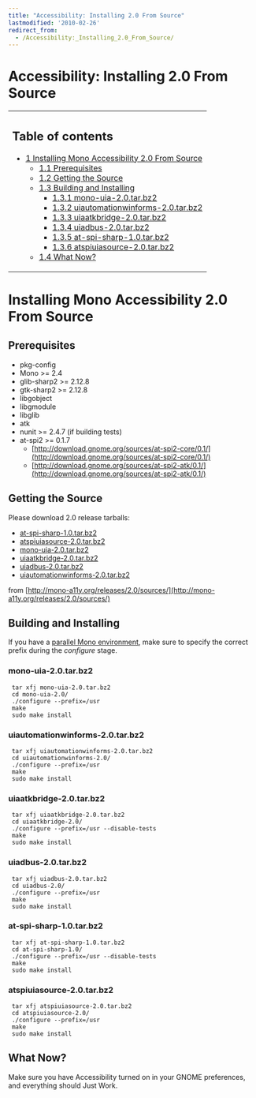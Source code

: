 ```yaml
---
title: "Accessibility: Installing 2.0 From Source"
lastmodified: '2010-02-26'
redirect_from:
  - /Accessibility:_Installing_2.0_From_Source/
---
```


Accessibility: Installing 2.0 From Source
=========================================

<table>
<col width="100%" />
<tbody>
<tr class="odd">
<td align="left"><h2>Table of contents</h2>
<ul>
<li><a href="#installing-mono-accessibility-20-from-source">1 Installing Mono Accessibility 2.0 From Source</a>
<ul>
<li><a href="#prerequisites">1.1 Prerequisites</a></li>
<li><a href="#getting-the-source">1.2 Getting the Source</a></li>
<li><a href="#building-and-installing">1.3 Building and Installing</a>
<ul>
<li><a href="#mono-uia-20tarbz2">1.3.1 mono-uia-2.0.tar.bz2</a></li>
<li><a href="#uiautomationwinforms-20tarbz2">1.3.2 uiautomationwinforms-2.0.tar.bz2</a></li>
<li><a href="#uiaatkbridge-20tarbz2">1.3.3 uiaatkbridge-2.0.tar.bz2</a></li>
<li><a href="#uiadbus-20tarbz2">1.3.4 uiadbus-2.0.tar.bz2</a></li>
<li><a href="#at-spi-sharp-10tarbz2">1.3.5 at-spi-sharp-1.0.tar.bz2</a></li>
<li><a href="#atspiuiasource-20tarbz2">1.3.6 atspiuiasource-2.0.tar.bz2</a></li>
</ul></li>
<li><a href="#what-now">1.4 What Now?</a></li>
</ul></li>
</ul></td>
</tr>
</tbody>
</table>

Installing Mono Accessibility 2.0 From Source
=============================================

Prerequisites
-------------

-   pkg-config
-   Mono \>= 2.4
-   glib-sharp2 \>= 2.12.8
-   gtk-sharp2 \>= 2.12.8
-   libgobject
-   libgmodule
-   libglib
-   atk
-   nunit \>= 2.4.7 (if building tests)
-   at-spi2 \>= 0.1.7
    -   [http://download.gnome.org/sources/at-spi2-core/0.1/](http://download.gnome.org/sources/at-spi2-core/0.1/)
    -   [http://download.gnome.org/sources/at-spi2-atk/0.1/](http://download.gnome.org/sources/at-spi2-atk/0.1/)

Getting the Source
------------------

Please download 2.0 release tarballs:

-   [at-spi-sharp-1.0.tar.bz2](http://mono-a11y.org/releases/2.0/sources/at-spi-sharp-1.0.tar.bz2)
-   [atspiuiasource-2.0.tar.bz2](http://mono-a11y.org/releases/2.0/sources/atspiuiasource-2.0.tar.bz2)
-   [mono-uia-2.0.tar.bz2](http://mono-a11y.org/releases/2.0/sources/mono-uia-2.0.tar.bz2)
-   [uiaatkbridge-2.0.tar.bz2](http://mono-a11y.org/releases/2.0/sources/uiaatkbridge-2.0.tar.bz2)
-   [uiadbus-2.0.tar.bz2](http://mono-a11y.org/releases/2.0/sources/uiadbus-2.0.tar.bz2)
-   [uiautomationwinforms-2.0.tar.bz2](http://mono-a11y.org/releases/2.0/sources/uiautomationwinforms-2.0.tar.bz2)

from [http://mono-a11y.org/releases/2.0/sources/](http://mono-a11y.org/releases/2.0/sources/)

Building and Installing
-----------------------

If you have a [parallel Mono environment](/Parallel_Mono_Environments), make sure to specify the correct prefix during the *configure* stage.

### mono-uia-2.0.tar.bz2

     tar xfj mono-uia-2.0.tar.bz2
     cd mono-uia-2.0/
     ./configure --prefix=/usr
     make
     sudo make install

### uiautomationwinforms-2.0.tar.bz2

     tar xfj uiautomationwinforms-2.0.tar.bz2
     cd uiautomationwinforms-2.0/
     ./configure --prefix=/usr
     make
     sudo make install

### uiaatkbridge-2.0.tar.bz2

     tar xfj uiaatkbridge-2.0.tar.bz2
     cd uiaatkbridge-2.0/
     ./configure --prefix=/usr --disable-tests
     make
     sudo make install

### uiadbus-2.0.tar.bz2

     tar xfj uiadbus-2.0.tar.bz2
     cd uiadbus-2.0/
     ./configure --prefix=/usr
     make
     sudo make install

### at-spi-sharp-1.0.tar.bz2

     tar xfj at-spi-sharp-1.0.tar.bz2
     cd at-spi-sharp-1.0/
     ./configure --prefix=/usr --disable-tests
     make
     sudo make install

### atspiuiasource-2.0.tar.bz2

     tar xfj atspiuiasource-2.0.tar.bz2
     cd atspiuiasource-2.0/
     ./configure --prefix=/usr
     make
     sudo make install

What Now?
---------

Make sure you have Accessibility turned on in your GNOME preferences, and everything should Just Work.

